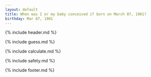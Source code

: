```yaml
---
layout: default
title: When was I or my baby conceived if born on March 07, 1901?
birthday: Mar 07, 1901
---
```


{% include header.md %}

{% include guess.md %}

{% include calculate.md %}

{% include safety.md %}

{% include footer.md %}



